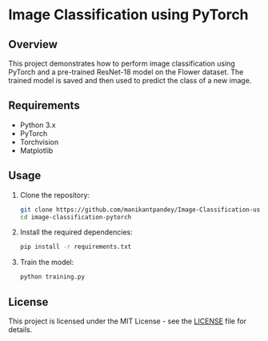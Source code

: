 # Image Classification using PyTorch

## Overview

This project demonstrates how to perform image classification using PyTorch and a pre-trained ResNet-18 model on the Flower dataset. The trained model is saved and then used to predict the class of a new image.

## Requirements

- Python 3.x
- PyTorch
- Torchvision
- Matplotlib

## Usage

1. Clone the repository:

    ```bash
    git clone https://github.com/manikantpandey/Image-Classification-using-torch.git
    cd image-classification-pytorch
    ```

2. Install the required dependencies:

    ```bash
    pip install -r requirements.txt
    ```

3. Train the model:

    ```bash
    python training.py
    ```

## License

This project is licensed under the MIT License - see the [LICENSE](LICENSE) file for details.

